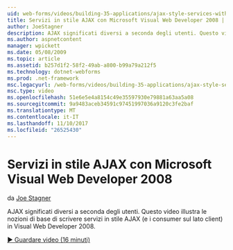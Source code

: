 ```yaml
---
uid: web-forms/videos/building-35-applications/ajax-style-services-with-microsoft-visual-web-developer-2008
title: Servizi in stile AJAX con Microsoft Visual Web Developer 2008 | Documenti Microsoft
author: JoeStagner
description: AJAX significati diversi a seconda degli utenti. Questo video illustra le nozioni di base di scrittura in a scopi di sviluppo di Visual Web di servizi in stile AJAX (e i consumer sul lato client)...
ms.author: aspnetcontent
manager: wpickett
ms.date: 05/08/2009
ms.topic: article
ms.assetid: b257d1f2-58f2-49ab-a800-b99a79a212f5
ms.technology: dotnet-webforms
ms.prod: .net-framework
msc.legacyurl: /web-forms/videos/building-35-applications/ajax-style-services-with-microsoft-visual-web-developer-2008
msc.type: video
ms.openlocfilehash: 51e6e5e4a8154c49e35597930e79881a63aa5a08
ms.sourcegitcommit: 9a9483aceb34591c97451997036a9120c3fe2baf
ms.translationtype: MT
ms.contentlocale: it-IT
ms.lasthandoff: 11/10/2017
ms.locfileid: "26525430"
---
```

<a name="ajax-style-services-with-microsoft-visual-web-developer-2008"></a>Servizi in stile AJAX con Microsoft Visual Web Developer 2008
====================
da [Joe Stagner](https://github.com/JoeStagner)

AJAX significati diversi a seconda degli utenti. Questo video illustra le nozioni di base di scrivere servizi in stile AJAX (e i consumer sul lato client) in Visual Web Developer 2008.

[&#9654; Guardare video (16 minuti)](https://channel9.msdn.com/Blogs/ASP-NET-Site-Videos/ajax-style-services-with-microsoft-visual-web-developer-2008)
